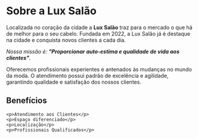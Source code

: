 <h1>Sobre a Lux Salão</h1>

<p>Localizada no coração da cidade a <strong>Lux Salão</strong> traz para o mercado o que há de melhor para o seu cabelo. 
Fundada em 2022, a Lux Salão já é destaque na cidade e conquista novos clientes a cada dia.</p>

<p><em>Nossa missão é: <strong>"Proporcionar auto-estima e qualidade de vida aos clientes"</strong>.</em></p>

<p>Oferecemos profissionais experientes e antenados às mudanças no mundo da moda. 
O atendimento possui padrão de excelência e agilidade, garantindo qualidade e satisfação dos nossos clientes.</p>

<h2>Benefícios</h2>

    <p>Atendimento aos Clientes</p>
    <p>Espaço diferenciado</p>
    <p>Localização</p>
    <p>Profissionais Qualificados</p>
    

